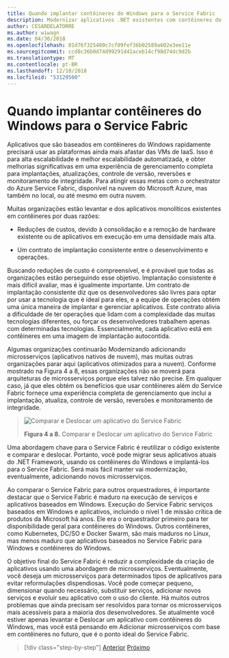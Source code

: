 ```yaml
---
title: Quando implantar contêineres do Windows para o Service Fabric
description: Modernizar aplicativos .NET existentes com contêineres do Windows e de nuvem do Azure | Quando implantar contêineres do Windows para o Service Fabric
author: CESARDELATORRE
ms.author: wiwagn
ms.date: 04/30/2018
ms.openlocfilehash: 01d76f325480c7cf09fef36b02589a602e3ee11e
ms.sourcegitcommit: ccd8c36b0d74d99291d41aceb14cf98d74dc9d2b
ms.translationtype: MT
ms.contentlocale: pt-BR
ms.lasthandoff: 12/10/2018
ms.locfileid: "53129500"
---
```

# <a name="when-to-deploy-windows-containers-to-service-fabric"></a>Quando implantar contêineres do Windows para o Service Fabric

Aplicativos que são baseados em contêineres do Windows rapidamente precisará usar as plataformas ainda mais afastar das VMs de IaaS. Isso é para alta escalabilidade e melhor escalabilidade automatizada, e obter melhorias significativas em uma experiência de gerenciamento completa para implantações, atualizações, controle de versão, reversões e monitoramento de integridade. Para atingir essas metas com o orchestrator do Azure Service Fabric, disponível na nuvem do Microsoft Azure, mas também no local, ou até mesmo em outra nuvem.

Muitas organizações estão levantar e dos aplicativos monolíticos existentes em contêineres por duas razões:

-   Reduções de custos, devido à consolidação e a remoção de hardware existente ou de aplicativos em execução em uma densidade mais alta.

-   Um contrato de implantação consistente entre o desenvolvimento e operações.

Buscando reduções de custo é compreensível, e é provável que todas as organizações estão perseguindo esse objetivo. Implantação consistente é mais difícil avaliar, mas é igualmente importante. Um contrato de implantação consistente diz que os desenvolvedores são livres para optar por usar a tecnologia que é ideal para eles, e a equipe de operações obtém uma única maneira de implantar e gerenciar aplicativos. Este contrato alivia a dificuldade de ter operações que lidam com a complexidade das muitas tecnologias diferentes, ou forçar os desenvolvedores trabalhem apenas com determinadas tecnologias. Essencialmente, cada aplicativo está em contêineres em uma imagem de implantação autocontida.

Algumas organizações continuarão Modernizando adicionando microsserviços (aplicativos nativos de nuvem), mas muitas outras organizações parar aqui (aplicativos otimizados para a nuvem). Conforme mostrado na Figura 4 a 8, essas organizações não se moverá para arquiteturas de microsserviços porque eles talvez não precise. Em qualquer caso, já que eles obtém os benefícios que usar contêineres além do Service Fabric fornece uma experiência completa de gerenciamento que inclui a implantação, atualiza, controle de versão, reversões e monitoramento de integridade.

> ![Comparar e Deslocar um aplicativo do Service Fabric](./media/image8.png)
>
> **Figura 4 a 8.** Comparar e Deslocar um aplicativo do Service Fabric

Uma abordagem chave para o Service Fabric é reutilizar o código existente e comparar e deslocar. Portanto, você pode migrar seus aplicativos atuais do .NET Framework, usando os contêineres do Windows e implantá-los para o Service Fabric. Será mais fácil manter vai modernização, eventualmente, adicionando novos microsserviços.

Ao comparar o Service Fabric para outros orquestradores, é importante destacar que o Service Fabric é maduro na execução de serviços e aplicativos baseados em Windows. Execução do Service Fabric serviços baseados em Windows e aplicativos, incluindo o nível 1 de missão crítica de produtos da Microsoft há anos. Ele era o orquestrador primeiro para ter disponibilidade geral para contêineres do Windows. Outros contêineres, como Kubernetes, DC/SO e Docker Swarm, são mais maduros no Linux, mas menos maduro que aplicativos baseados no Service Fabric para Windows e contêineres do Windows.

O objetivo final do Service Fabric é reduzir a complexidade da criação de aplicativos usando uma abordagem de microsserviços. Eventualmente, você deseja um microsserviços para determinados tipos de aplicativos para evitar reformulações dispendiosas. Você pode começar pequeno, dimensionar quando necessário, substituir serviços, adicionar novos serviços e evoluir seu aplicativo com o uso do cliente. Há muitos outros problemas que ainda precisam ser resolvidos para tornar os microsserviços mais acessíveis para a maioria dos desenvolvedores. Se atualmente você estiver apenas levantar e Deslocar um aplicativo com contêineres do Windows, mas você está pensando em Adicionar microsserviços com base em contêineres no futuro, que é o ponto ideal do Service Fabric.

>[!div class="step-by-step"]
>[Anterior](when-to-deploy-windows-containers-to-azure-vms-iaas-cloud.md)
>[Próximo](when-to-deploy-windows-containers-to-azure-container-service-kubernetes.md)
